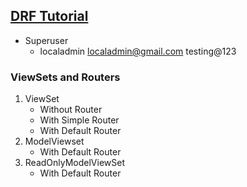 ## [DRF Tutorial](https://www.django-rest-framework.org/)
* Superuser
  * localadmin localadmin@gmail.com testing@123

### ViewSets and Routers
1. ViewSet
   * Without Router
   * With Simple Router
   * With Default Router
2. ModelViewset
   * With Default Router
3. ReadOnlyModelViewSet
   * With Default Router
